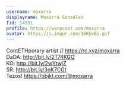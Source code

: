 ```yaml
---
username: moxarra
displayname: Moxarra González
fid: 14951
profile: https://warpcast.com/moxarra
avatar: https://i.imgur.com/3GKSvBi.gif
---
```

ContETHporary artist // https://rc.xyz/moxarra  
DaDA: http://bit.ly/2T74KGQ  
KO: http://bit.ly/2wYtwjZ  
SR: http://bit.ly/3oK7CGt  
Tezos! https://objkt.com/@moxarra  
